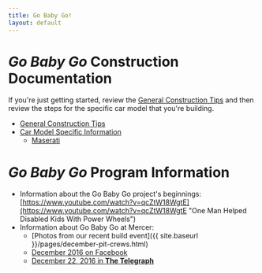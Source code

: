```yaml
---
title: Go Baby Go!
layout: default
---
```


# _Go Baby Go_ Construction Documentation

If you're just getting started, review the [General Construction Tips]({{site.baseurl}}/pages/tools-tips-home.html) and then review the steps for the specific car model that you're building.

* [General Construction Tips]({{site.baseurl}}/pages/tools-tips-home.html)
* [Car Model Specific Information]({{site.baseurl}}/pages/cars-home.html)
	* [Maserati]({{site.baseurl}}/pages/cars-maserati-tasks.html)


# _Go Baby Go_ Program Information

* Information about the Go Baby Go project's beginnings: [https://www.youtube.com/watch?v=qcZtW18WgtE](https://www.youtube.com/watch?v=qcZtW18WgtE "One Man Helped Disabled Kids With Power Wheels")
* Information about Go Baby Go at Mercer: 
	- [Photos from our recent build event]({{ site.baseurl }}/pages/december-pit-crews.html)
	- [December 2016 on Facebook](https://www.facebook.com/mercertc/posts/1166188856828602)
	- [December 22, 2016 in __The Telegraph__](http://www.macon.com/news/local/education/article122402574.html)
